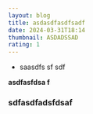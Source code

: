 ```yaml
---
layout: blog
title: asdasdfasdfsadf
date: 2024-03-31T18:14
thumbnail: ASDADSSAD
rating: 1
---
```

* saasdfs sf  sdf

**asdfasfdsa  f**

### **sdfasdfadsfdsaf**
